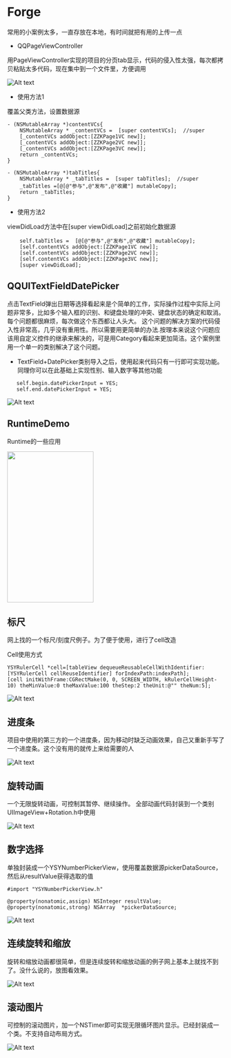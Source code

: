 # Forge
常用的小案例太多，一直存放在本地，有时间就把有用的上传一点


- QQPageViewController

用PageViewController实现的项目的分页tab显示，代码的侵入性太强，每次都拷贝粘贴太多代码，现在集中到一个文件里，方便调用

![Alt text](https://github.com/qinjun998/Forge/blob/master/images/PageVC.gif)



- 使用方法1

覆盖父类方法，设置数据源
```OC
- (NSMutableArray *)contentVCs{
    NSMutableArray * _contentVCs =  [super contentVCs];  //super
    [_contentVCs addObject:[ZZKPage1VC new]];
    [_contentVCs addObject:[ZZKPage2VC new]];
    [_contentVCs addObject:[ZZKPage3VC new]];
    return _contentVCs;
}

- (NSMutableArray *)tabTitles{
    NSMutableArray * _tabTitles =  [super tabTitles];  //super
    _tabTitles =[@[@"参与",@"发布",@"收藏"] mutableCopy];
    return _tabTitles;
}
```

- 使用方法2

viewDidLoad方法中在[super viewDidLoad]之前初始化数据源

```OC
    self.tabTitles =  [@[@"参与",@"发布",@"收藏"] mutableCopy];
    [self.contentVCs addObject:[ZZKPage1VC new]];
    [self.contentVCs addObject:[ZZKPage2VC new]];
    [self.contentVCs addObject:[ZZKPage3VC new]];
    [super viewDidLoad];
```

## QQUITextFieldDatePicker

点击TextField弹出日期等选择看起来是个简单的工作，实际操作过程中实际上问题非常多，比如多个输入框的识别、和键盘处理的冲突、键盘状态的确定和取消。每个问题都很麻烦，每次做这个东西都让人头大。
这个问题的解决方案的代码侵入性非常高，几乎没有重用性。所以需要用更简单的办法.按理本来说这个问题应该用自定义控件的继承来解决的，可是用Category看起来更加简洁。这个案例里用一个单一的类别解决了这个问题。

- TextField+DatePicker类别导入之后，使用起来代码只有一行即可实现功能。同理你可以在此基础上实现性别、输入数字等其他功能


```OC
   self.begin.datePickerInput = YES;
   self.end.datePickerInput = YES;
```

![Alt text](https://github.com/qinjun998/Forge/blob/master/images/dataPicker.gif)


## RuntimeDemo

Runtime的一些应用

<img width="200" height="350" src="https://github.com/qinjun998/Forge/blob/master/images/runtime1.png"/>


## 标尺
网上找的一个标尺/刻度尺例子。为了便于使用，进行了cell改造

Cell使用方式

```OC
YSYRulerCell *cell=[tableView dequeueReusableCellWithIdentifier:[YSYRulerCell cellReuseIdentifier] forIndexPath:indexPath];
[cell initWithFrame:CGRectMake(0, 0, SCREEN_WIDTH, kRulerCellHeight-10) theMinValue:0 theMaxValue:100 theStep:2 theUnit:@"" theNum:5];
```

![Alt text](https://github.com/qinjun998/Forge/blob/master/images/biaochi.gif)

## 进度条

项目中使用的第三方的一个进度条，因为移动时缺乏动画效果，自己又重新手写了一个进度条。这个没有用的就传上来给需要的人

![Alt text](https://github.com/qinjun998/Forge/blob/master/images/progressView.gif)


## 旋转动画
一个无限旋转动画，可控制其暂停、继续操作。
全部动画代码封装到一个类别UIImageView+Rotation.h中使用

![Alt text](https://github.com/qinjun998/Forge/blob/master/images/xuanzhuan.gif)

## 数字选择
单独封装成一个YSYNumberPickerView，使用覆盖数据源pickerDataSource，然后从resultValue获得选取的值

```OC
#import "YSYNumberPickerView.h"

@property(nonatomic,assign) NSInteger resultValue;
@property(nonatomic,strong) NSArray  *pickerDataSource;

```


![Alt text](https://github.com/qinjun998/Forge/blob/master/images/numberpicker.gif)


## 连续旋转和缩放

旋转和缩放动画都很简单，但是连续旋转和缩放动画的例子网上基本上就找不到了。没什么说的，放图看效果。

![Alt text](https://github.com/qinjun998/Forge/blob/master/images/xuanzhuansuofang.gif)


## 滚动图片

可控制的滚动图片，加一个NSTimer即可实现无限循环图片显示。已经封装成一个类。不支持自动布局方式。

![Alt text](https://github.com/qinjun998/Forge/blob/master/images/screen.gif)
